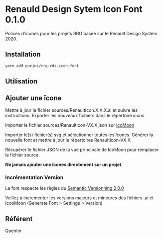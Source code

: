 # Renauld Design Sytem Icon Font 0.1.0

Polices d'îcones pour les projets RRG basée sur le Renault Design System 2020.

## Installation

```sh
yarn add purjus/rrg-rds-icon-font
```

## Utilisation

## Ajouter une îcone

Mettre à jour le fichier sources/RenaultIcon.X.X.X.ai et suivre les instructions. Exporter les nouveaux fichiers dans le répertoire *icons*.

Importer le fichier sources/RenaultIcon-VX.X.json sur [IcoMoon](https://icomoon.io/)

Importer le(s) fichier(s) svg et sélectionner toutes les îcones. Générer la nouvelle font et mettre à jour le répertoires RenaultIcon-VX.X

Récupérer le fichier JSON de la vue principale de IcoMoon pour remplacer le fichier source.

**Ne jamais ajouter une îcones directement sur un projet.**

### Incrémentation Version

La font respecte les règles du [Semantic Versionning 2.0.0](https://semver.org/)

Veillez à incrementer les versions majeurs et mineures des fichiers .ai et IcooMoon (Generate Font > Settings > Version)

## Référent

Quentin
